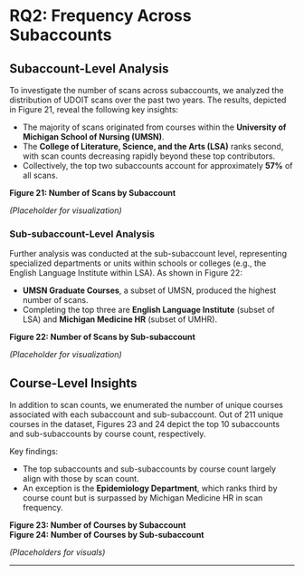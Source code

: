 
# RQ2: Frequency Across Subaccounts

## Subaccount-Level Analysis
To investigate the number of scans across subaccounts, we analyzed the distribution of UDOIT scans over the past two years. 
The results, depicted in Figure 21, reveal the following key insights:
- The majority of scans originated from courses within the **University of Michigan School of Nursing (UMSN)**.
- The **College of Literature, Science, and the Arts (LSA)** ranks second, with scan counts decreasing rapidly beyond these top contributors.
- Collectively, the top two subaccounts account for approximately **57%** of all scans.

**Figure 21: Number of Scans by Subaccount**

*(Placeholder for visualization)*

### Sub-subaccount-Level Analysis
Further analysis was conducted at the sub-subaccount level, representing specialized departments or units within schools or colleges 
(e.g., the English Language Institute within LSA). As shown in Figure 22:
- **UMSN Graduate Courses**, a subset of UMSN, produced the highest number of scans.
- Completing the top three are **English Language Institute** (subset of LSA) and **Michigan Medicine HR** (subset of UMHR).

**Figure 22: Number of Scans by Sub-subaccount**

*(Placeholder for visualization)*

## Course-Level Insights
In addition to scan counts, we enumerated the number of unique courses associated with each subaccount and sub-subaccount. 
Out of 211 unique courses in the dataset, Figures 23 and 24 depict the top 10 subaccounts and sub-subaccounts by course count, respectively.

Key findings:
- The top subaccounts and sub-subaccounts by course count largely align with those by scan count.
- An exception is the **Epidemiology Department**, which ranks third by course count but is surpassed by Michigan Medicine HR in scan frequency.

**Figure 23: Number of Courses by Subaccount**  
**Figure 24: Number of Courses by Sub-subaccount**

*(Placeholders for visuals)*

---
